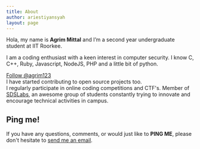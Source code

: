 ```yaml
---
title: About
author: ariestiyansyah
layout: page
---
```


  

Hola, my name is __Agrim Mittal__ and I’m a second year undergraduate student at IIT Roorkee.

I am a coding enthusiast with a keen interest in computer security.
I know C, C++, Ruby, Javascript, NodeJS, PHP and a little bit of python.

<a class="github-button" href="https://github.com/agrim123" data-count-href="/agrim123/followers" data-count-api="/users/agrim123#followers" data-count-aria-label="# followers on GitHub" aria-label="Follow @agrim123 on GitHub">Follow @agrim123</a>    
I have started contributing to open source projects too.  
I regularly participate in online coding competitions and CTF's. 
Member of [SDSLabs](https://github.com/sdslabs), an awesome group of students constantly trying to innovate and encourage technical activities in campus.  


## Ping me!

If you have any questions, comments, or would just like to __PING ME__, please don't hesitate to  [send me an email](mailto:agrimmittal97@gmail.com). 

